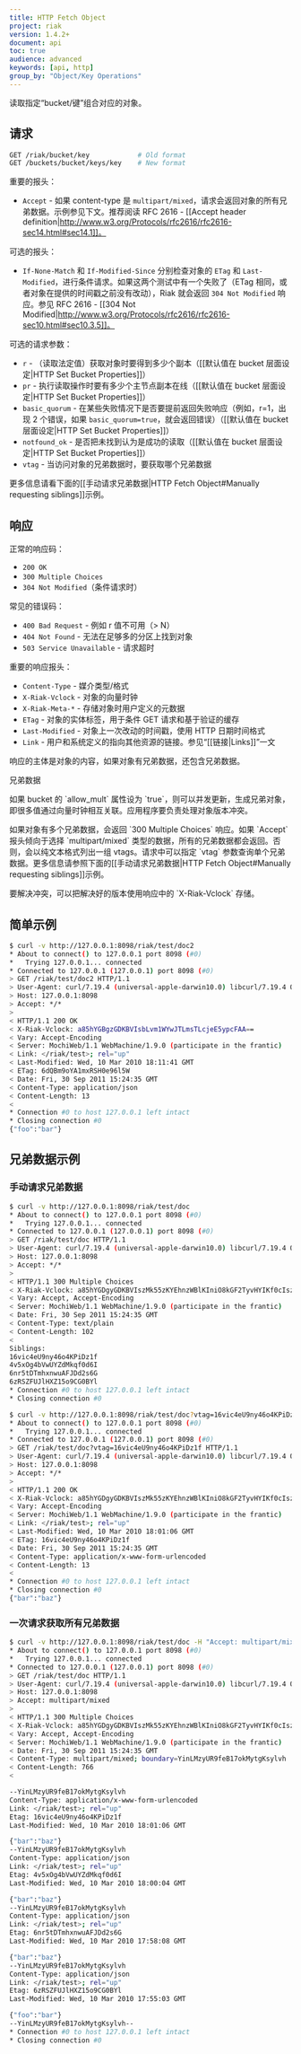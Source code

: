```yaml
---
title: HTTP Fetch Object
project: riak
version: 1.4.2+
document: api
toc: true
audience: advanced
keywords: [api, http]
group_by: "Object/Key Operations"
---
```


读取指定“bucket/键”组合对应的对象。

## 请求

```bash
GET /riak/bucket/key            # Old format
GET /buckets/bucket/keys/key    # New format
```

重要的报头：

* `Accept` - 如果 content-type 是 `multipart/mixed`，请求会返回对象的所有兄弟数据。示例参见下文。推荐阅读 RFC 2616 - [[Accept header definition|http://www.w3.org/Protocols/rfc2616/rfc2616-sec14.html#sec14.1]]。

可选的报头：

* `If-None-Match` 和 `If-Modified-Since` 分别检查对象的 `ETag` 和 `Last-Modified`，进行条件请求。如果这两个测试中有一个失败了（ETag 相同，或者对象在提供的时间戳之前没有改动），Riak 就会返回 `304 Not Modified` 响应。参见 RFC 2616 - [[304 Not Modified|http://www.w3.org/Protocols/rfc2616/rfc2616-sec10.html#sec10.3.5]]。

可选的请求参数：

* `r` - （读取法定值）获取对象时要得到多少个副本（[[默认值在 bucket 层面设定|HTTP Set Bucket Properties]]）
* `pr` - 执行读取操作时要有多少个主节点副本在线（[[默认值在 bucket 层面设定|HTTP Set Bucket Properties]]）
* `basic_quorum` - 在某些失败情况下是否要提前返回失败响应（例如，r=1，出现 2 个错误，如果 `basic_quorum=true`，就会返回错误）（[[默认值在 bucket 层面设定|HTTP Set Bucket Properties]]）
* `notfound_ok` - 是否把未找到认为是成功的读取（[[默认值在 bucket 层面设定|HTTP Set Bucket Properties]]）
* `vtag` - 当访问对象的兄弟数据时，要获取哪个兄弟数据

更多信息请看下面的[[手动请求兄弟数据|HTTP Fetch Object#Manually requesting siblings]]示例。

## 响应

正常的响应码：

* `200 OK`
* `300 Multiple Choices`
* `304 Not Modified`（条件请求时）

常见的错误码：

* `400 Bad Request` - 例如 r 值不可用（> N）
* `404 Not Found` - 无法在足够多的分区上找到对象
* `503 Service Unavailable` - 请求超时

重要的响应报头：

* `Content-Type` - 媒介类型/格式
* `X-Riak-Vclock` - 对象的向量时钟
* `X-Riak-Meta-*` - 存储对象时用户定义的元数据
* `ETag` - 对象的实体标签，用于条件 GET 请求和基于验证的缓存
* `Last-Modified` - 对象上一次改动的时间戳，使用 HTTP 日期时间格式
* `Link` - 用户和系统定义的指向其他资源的链接。参见“[[链接|Links]]”一文

响应的主体是对象的内容，如果对象有兄弟数据，还包含兄弟数据。

<div class="note">
<div class="title">兄弟数据</div>

<p>如果 bucket 的 `allow_mult` 属性设为 `true`，则可以并发更新，生成兄弟对象，即很多值通过向量时钟相互关联。应用程序要负责处理对象版本冲突。</p>

<p>如果对象有多个兄弟数据，会返回 `300 Multiple Choices` 响应。如果 `Accept` 报头倾向于选择 `multipart/mixed` 类型的数据，所有的兄弟数据都会返回。否则，会以纯文本格式列出一组 vtags。请求中可以指定 `vtag` 参数查询单个兄弟数据。更多信息请参照下面的[[手动请求兄弟数据|HTTP Fetch Object#Manually requesting siblings]]示例。</p>

<p>要解决冲突，可以把解决好的版本使用响应中的 `X-Riak-Vclock` 存储。</p>
</div>

## 简单示例

```bash
$ curl -v http://127.0.0.1:8098/riak/test/doc2
* About to connect() to 127.0.0.1 port 8098 (#0)
*   Trying 127.0.0.1... connected
* Connected to 127.0.0.1 (127.0.0.1) port 8098 (#0)
> GET /riak/test/doc2 HTTP/1.1
> User-Agent: curl/7.19.4 (universal-apple-darwin10.0) libcurl/7.19.4 OpenSSL/0.9.8l zlib/1.2.3
> Host: 127.0.0.1:8098
> Accept: */*
>
< HTTP/1.1 200 OK
< X-Riak-Vclock: a85hYGBgzGDKBVIsbLvm1WYwJTLmsTLcjeE5ypcFAA==
< Vary: Accept-Encoding
< Server: MochiWeb/1.1 WebMachine/1.9.0 (participate in the frantic)
< Link: </riak/test>; rel="up"
< Last-Modified: Wed, 10 Mar 2010 18:11:41 GMT
< ETag: 6dQBm9oYA1mxRSH0e96l5W
< Date: Fri, 30 Sep 2011 15:24:35 GMT
< Content-Type: application/json
< Content-Length: 13
<
* Connection #0 to host 127.0.0.1 left intact
* Closing connection #0
{"foo":"bar"}
```

## 兄弟数据示例

### 手动请求兄弟数据

```bash
$ curl -v http://127.0.0.1:8098/riak/test/doc
* About to connect() to 127.0.0.1 port 8098 (#0)
*   Trying 127.0.0.1... connected
* Connected to 127.0.0.1 (127.0.0.1) port 8098 (#0)
> GET /riak/test/doc HTTP/1.1
> User-Agent: curl/7.19.4 (universal-apple-darwin10.0) libcurl/7.19.4 OpenSSL/0.9.8l zlib/1.2.3
> Host: 127.0.0.1:8098
> Accept: */*
>
< HTTP/1.1 300 Multiple Choices
< X-Riak-Vclock: a85hYGDgyGDKBVIszMk55zKYEhnzWBlKIniO8kGF2TyvHYIKf0cIszUnMTBzHYVKbIhEUl+VK4spDFTPxhHzFyqhEoVQz7wkSAGLMGuz6FSocFIUijE3pt5HlsgCAA==
< Vary: Accept, Accept-Encoding
< Server: MochiWeb/1.1 WebMachine/1.9.0 (participate in the frantic)
< Date: Fri, 30 Sep 2011 15:24:35 GMT
< Content-Type: text/plain
< Content-Length: 102
<
Siblings:
16vic4eU9ny46o4KPiDz1f
4v5xOg4bVwUYZdMkqf0d6I
6nr5tDTmhxnwuAFJDd2s6G
6zRSZFUJlHXZ15o9CG0BYl
* Connection #0 to host 127.0.0.1 left intact
* Closing connection #0

$ curl -v http://127.0.0.1:8098/riak/test/doc?vtag=16vic4eU9ny46o4KPiDz1f
* About to connect() to 127.0.0.1 port 8098 (#0)
*   Trying 127.0.0.1... connected
* Connected to 127.0.0.1 (127.0.0.1) port 8098 (#0)
> GET /riak/test/doc?vtag=16vic4eU9ny46o4KPiDz1f HTTP/1.1
> User-Agent: curl/7.19.4 (universal-apple-darwin10.0) libcurl/7.19.4 OpenSSL/0.9.8l zlib/1.2.3
> Host: 127.0.0.1:8098
> Accept: */*
>
< HTTP/1.1 200 OK
< X-Riak-Vclock: a85hYGDgyGDKBVIszMk55zKYEhnzWBlKIniO8kGF2TyvHYIKf0cIszUnMTBzHYVKbIhEUl+VK4spDFTPxhHzFyqhEoVQz7wkSAGLMGuz6FSocFIUijE3pt5HlsgCAA==
< Vary: Accept-Encoding
< Server: MochiWeb/1.1 WebMachine/1.9.0 (participate in the frantic)
< Link: </riak/test>; rel="up"
< Last-Modified: Wed, 10 Mar 2010 18:01:06 GMT
< ETag: 16vic4eU9ny46o4KPiDz1f
< Date: Fri, 30 Sep 2011 15:24:35 GMT
< Content-Type: application/x-www-form-urlencoded
< Content-Length: 13
<
* Connection #0 to host 127.0.0.1 left intact
* Closing connection #0
{"bar":"baz"}
```

### 一次请求获取所有兄弟数据

```bash
$ curl -v http://127.0.0.1:8098/riak/test/doc -H "Accept: multipart/mixed"
* About to connect() to 127.0.0.1 port 8098 (#0)
*   Trying 127.0.0.1... connected
* Connected to 127.0.0.1 (127.0.0.1) port 8098 (#0)
> GET /riak/test/doc HTTP/1.1
> User-Agent: curl/7.19.4 (universal-apple-darwin10.0) libcurl/7.19.4 OpenSSL/0.9.8l zlib/1.2.3
> Host: 127.0.0.1:8098
> Accept: multipart/mixed
>
< HTTP/1.1 300 Multiple Choices
< X-Riak-Vclock: a85hYGDgyGDKBVIszMk55zKYEhnzWBlKIniO8kGF2TyvHYIKf0cIszUnMTBzHYVKbIhEUl+VK4spDFTPxhHzFyqhEoVQz7wkSAGLMGuz6FSocFIUijE3pt5HlsgCAA==
< Vary: Accept, Accept-Encoding
< Server: MochiWeb/1.1 WebMachine/1.9.0 (participate in the frantic)
< Date: Fri, 30 Sep 2011 15:24:35 GMT
< Content-Type: multipart/mixed; boundary=YinLMzyUR9feB17okMytgKsylvh
< Content-Length: 766
<

--YinLMzyUR9feB17okMytgKsylvh
Content-Type: application/x-www-form-urlencoded
Link: </riak/test>; rel="up"
Etag: 16vic4eU9ny46o4KPiDz1f
Last-Modified: Wed, 10 Mar 2010 18:01:06 GMT

{"bar":"baz"}
--YinLMzyUR9feB17okMytgKsylvh
Content-Type: application/json
Link: </riak/test>; rel="up"
Etag: 4v5xOg4bVwUYZdMkqf0d6I
Last-Modified: Wed, 10 Mar 2010 18:00:04 GMT

{"bar":"baz"}
--YinLMzyUR9feB17okMytgKsylvh
Content-Type: application/json
Link: </riak/test>; rel="up"
Etag: 6nr5tDTmhxnwuAFJDd2s6G
Last-Modified: Wed, 10 Mar 2010 17:58:08 GMT

{"bar":"baz"}
--YinLMzyUR9feB17okMytgKsylvh
Content-Type: application/json
Link: </riak/test>; rel="up"
Etag: 6zRSZFUJlHXZ15o9CG0BYl
Last-Modified: Wed, 10 Mar 2010 17:55:03 GMT

{"foo":"bar"}
--YinLMzyUR9feB17okMytgKsylvh--
* Connection #0 to host 127.0.0.1 left intact
* Closing connection #0
```
